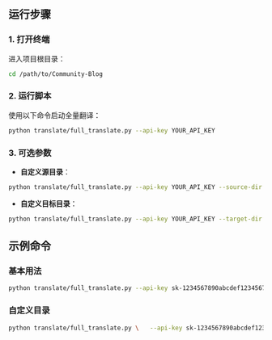 ## 运行步骤

### 1. 打开终端

进入项目根目录：

```bash
cd /path/to/Community-Blog
```

### 2. 运行脚本

使用以下命令启动全量翻译：

```bash
python translate/full_translate.py --api-key YOUR_API_KEY
```

### 3. 可选参数

- ​**​自定义源目录​**​：
    
```bash
python translate/full_translate.py --api-key YOUR_API_KEY --source-dir ./custom_source
```
    
- ​**​自定义目标目录​**​：
    
```bash
python translate/full_translate.py --api-key YOUR_API_KEY --target-dir ./custom_target
```
    

## 示例命令

### 基本用法

```bash
python translate/full_translate.py --api-key sk-1234567890abcdef1234567890abcdef
```

### 自定义目录

```bash
python translate/full_translate.py \   --api-key sk-1234567890abcdef1234567890abcdef \   --source-dir ./my_docs \   --target-dir ./translated_docs
```
